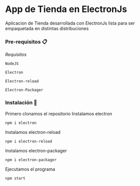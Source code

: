 # App de Tienda en ElectronJs

Aplicacion de Tienda desarrollada con ElectronJs lista para ser empaquetada en distintas distribuciones

### Pre-requisitos 📋

_Requisitos_

```
NodeJS
```

```
Electron
```

```
Electron-reload
```

```
Electron-Packager
```

### Instalación 🔧

Primero clonamos el repositorio
Instalamos electron

```
npm i electron
```

Instalamos electron-reload

```
npm i electron-reload
```

Instalamos electron-packager

```
npm i electron-packager
```

Ejecutamos el programa

```
npm start
```
